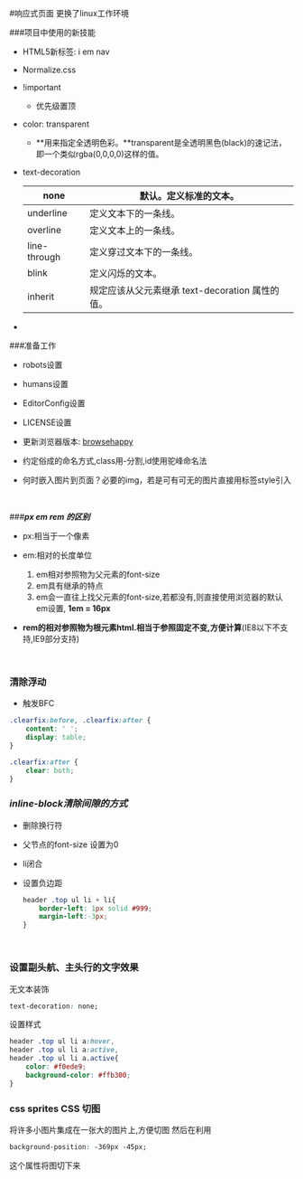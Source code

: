 #响应式页面
更换了linux工作环境

###项目中使用的新技能
* HTML5新标签: i em nav

* Normalize.css

* !important

  * 优先级置顶

* color: transparent

  * **用来指定全透明色彩。**transparent是全透明黑色(black)的速记法，即一个类似rgba(0,0,0,0)这样的值。

* text-decoration

  | none         | 默认。定义标准的文本。                      |
  | ------------ | -------------------------------- |
  | underline    | 定义文本下的一条线。                       |
  | overline     | 定义文本上的一条线。                       |
  | line-through | 定义穿过文本下的一条线。                     |
  | blink        | 定义闪烁的文本。                         |
  | inherit      | 规定应该从父元素继承 text-decoration 属性的值。 |

* ​


###准备工作

* robots设置

* humans设置

* EditorConfig设置

* LICENSE设置

* 更新浏览器版本: [browsehappy](https://browsehappy.com/)

* 约定俗成的命名方式,class用-分割,id使用驼峰命名法

* 何时嵌入图片到页面？必要的img，若是可有可无的图片直接用标签style引入

  ​

###***px em rem 的区别***
* px:相当于一个像素

* em:相对的长度单位

    1. em相对参照物为父元素的font-size
    2. em具有继承的特点 
    3. em会一直往上找父元素的font-size,若都没有,则直接使用浏览器的默认em设置,
        **1em = 16px**

* **rem的相对参照物为根元素html.相当于参照固定不变,方便计算**(IE8以下不支持,IE9部分支持)

    ​

### 清除浮动

* 触发BFC

```CSS
.clearfix:before, .clearfix:after {
    content: ' ';
    display: table;
}

.clearfix:after {
    clear: both;
}
```

### 

### ***inline-block清除间隙的方式***

* 删除换行符

* 父节点的font-size 设置为0

* li闭合

* 设置负边距

  ```CSS
  header .top ul li + li{
      border-left: 1px solid #999;
      margin-left:-3px;
  }
  ```
  ​

### 设置副头航、主头行的文字效果

无文本装饰

```css
text-decoration: none;
```

设置样式

```CSS
header .top ul li a:hover,
header .top ul li a:active,
header .top ul li a.active{
    color: #f0ede9;
    background-color: #ffb300;
}
```



### css sprites CSS 切图

将许多小图片集成在一张大的图片上,方便切图 然后在利用

```CSS
background-position: -369px -45px;
```

这个属性将图切下来
